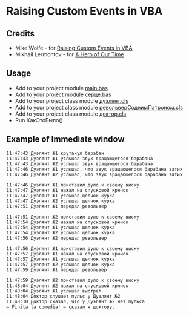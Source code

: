 # Raising Custom Events in VBA
## Credits
- Mike Wolfe - for [Raising Custom Events in VBA](https://nolongerset.com/raising-custom-events-in-vba/)
- Mikhail Lermontov - for [A Hero of Our Time](https://en.wikipedia.org/wiki/A_Hero_of_Our_Time)

## Usage
- Add to your project module [main.bas](main.bas)
- Add to your project module [серце.bas](серце.bas)
- Add to your project class module [дуэлянт.cls](дуэлянт.cls)
- Add to your project class module [револьверСоднимПатроном.cls](револьверСоднимПатроном.cls)
- Add to your project class module [доктор.cls](доктор.cls)
- Run КакЭтоБыло()
## Example of Immediate window
```
11:47:43 Дуэлянт №1 крутанул барабан
11:47:43 Дуэлянт №1 услышал звук вращающегося барабана
11:47:43 Дуэлянт №2 услышал звук вращающегося барабана
11:47:46 Дуэлянт №1 услышал, что звук вращающегося барабана затих
11:47:46 Дуэлянт №2 услышал, что звук вращающегося барабана затих

11:47:46 Дуэлянт №1 приставил дуло к своему виску
11:47:47 Дуэлянт №1 нажал на спусковой крючок
11:47:47 Дуэлянт №1 услышал щелчок курка
11:47:47 Дуэлянт №2 услышал щелчок курка
11:47:51 Дуэлянт №1 передал револьвер

11:47:51 Дуэлянт №2 приставил дуло к своему виску
11:47:54 Дуэлянт №2 нажал на спусковой крючок
11:47:54 Дуэлянт №1 услышал щелчок курка
11:47:54 Дуэлянт №2 услышал щелчок курка
11:47:56 Дуэлянт №2 передал револьвер

11:47:56 Дуэлянт №1 приставил дуло к своему виску
11:47:57 Дуэлянт №1 нажал на спусковой крючок
11:47:57 Дуэлянт №1 услышал щелчок курка
11:47:57 Дуэлянт №2 услышал щелчок курка
11:47:59 Дуэлянт №1 передал револьвер

11:47:59 Дуэлянт №2 приставил дуло к своему виску
11:48:04 Дуэлянт №2 нажал на спусковой крючок
11:48:04 Дуэлянт №1 услышал выстрел
11:48:04 Доктор слушает пульс у Дуэлянт №2
11:48:10 Доктор сказал, что у Дуэлянт №2 нет пульса
– Finita la comedia! – сказал я доктору.
```
